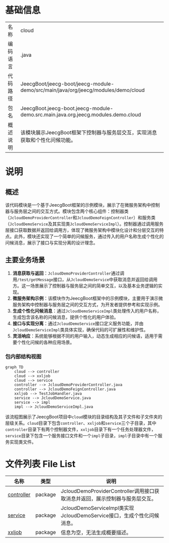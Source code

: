 # 基础信息

|      |      |
|------|------|
| 名称 | cloud |
| 编码语言 | .java |
| 代码路径 | JeecgBoot/jeecg-boot/jeecg-module-demo/src/main/java/org/jeecg/modules/demo/cloud |
| 包名 | JeecgBoot.jeecg-boot.jeecg-module-demo.src.main.java.org.jeecg.modules.demo.cloud |
| 概述说明 | 该模块展示JeecgBoot框架下控制器与服务层交互，实现消息获取和个性化问候功能。 |

# 说明

## 概述
该代码模块是一个基于JeecgBoot框架的示例模块，展示了在微服务架构中控制器与服务层之间的交互方式。模块包含两个核心组件：控制器类（`JcloudDemoProviderController`和`JcloudDemoFeignController`）和服务类（`JcloudDemoService`及其实现类`JcloudDemoServiceImpl`）。控制器通过调用服务层接口获取数据并返回给调用方，体现了微服务架构中模块化设计和分层交互的特点。此外，模块还实现了一个简单的问候服务，通过传入的用户名称生成个性化的问候消息，展示了接口与实现分离的设计理念。

## 主要业务场景
1. **消息获取与返回**：`JcloudDemoProviderController`通过调用`/test/getMessage`接口，从`JcloudDemoService`中获取消息并返回给调用方。这一场景展示了控制器与服务层之间的简单交互，以及基本业务逻辑的实现。
2. **微服务架构示例**：该模块作为JeecgBoot框架中的示例模块，主要用于演示微服务架构中控制器与服务层之间的交互方式，为开发者提供参考和实现示例。
3. **生成个性化问候消息**：通过`JcloudDemoServiceImpl`类处理传入的用户名称，生成包含该名称的问候消息，提供个性化的用户体验。
4. **接口与实现分离**：通过`JcloudDemoService`接口定义服务功能，并由`JcloudDemoServiceImpl`类具体实现，确保代码的可扩展性和维护性。
5. **灵活响应**：系统能够根据不同的用户输入，动态生成相应的问候语，适用于需要个性化问候的各种应用场景。


### 包内部结构视图

```mermaid
graph TD
    cloud --> controller
    cloud --> xxljob
    cloud --> service
    controller --> JcloudDemoProviderController.java
    controller --> JcloudDemoFeignController.java
    xxljob --> TestJobHandler.java
    service --> JcloudDemoService.java
    service --> impl
    impl --> JcloudDemoServiceImpl.java
```

该流程图展示了JeecgBoot项目中`cloud`模块的目录结构及其子文件和子文件夹的层级关系。`cloud`目录下包含`controller`、`xxljob`和`service`三个子目录，其中`controller`目录下有两个控制器文件，`xxljob`目录下有一个任务处理器文件，`service`目录下包含一个服务接口文件和一个`impl`子目录，`impl`子目录中有一个服务实现类文件。

# 文件列表 File List

| 名称   | 类型  | 说明 |
|-------|------|-------------|
| [controller](controller/_module.md) | package | JcloudDemoProviderController调用接口获取消息并返回，展示控制器与服务层交互。 |
| [service](service/_module.md) | package | JcloudDemoServiceImpl类实现JcloudDemoService接口，生成个性化问候消息。 |
| [xxljob](xxljob/_module.md) | package | 信息为空，无法生成概要描述。 |


